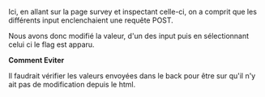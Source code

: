 Ici, en allant sur la page survey et inspectant celle-ci, on a comprit que les différents input enclenchaient une requête POST.

Nous avons donc modifié la valeur, d'un des input puis en sélectionnant celui ci le flag est apparu.

**Comment Eviter**

Il faudrait vérifier les valeurs envoyées dans le back pour être sur qu'il n'y ait pas de modification depuis le html.
